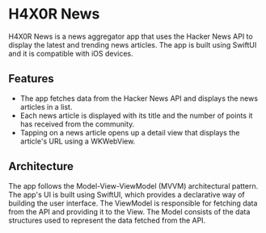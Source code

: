 # H4X0R News

H4X0R News is a news aggregator app that uses the Hacker News API to display the latest and trending news articles. The app is built using SwiftUI and it is compatible with iOS devices.

## Features

- The app fetches data from the Hacker News API and displays the news articles in a list.
- Each news article is displayed with its title and the number of points it has received from the community.
- Tapping on a news article opens up a detail view that displays the article's URL using a WKWebView.

## Architecture

The app follows the Model-View-ViewModel (MVVM) architectural pattern. The app's UI is built using SwiftUI, which provides a declarative way of building the user interface. The ViewModel is responsible for fetching data from the API and providing it to the View. The Model consists of the data structures used to represent the data fetched from the API.
